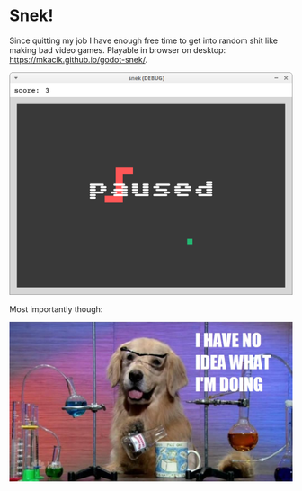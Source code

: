 # Snek!

Since quitting my job I have enough free time to get into random shit like making bad video games. Playable in browser on desktop: https://mkacik.github.io/godot-snek/.

![screenshot](readme/screenshot.png)

Most importantly though:

![noidea](readme/noidea.jpg)
